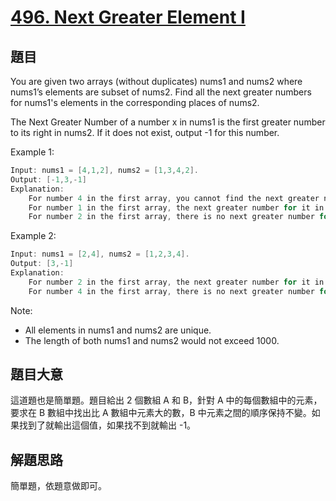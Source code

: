 # [496. Next Greater Element I](https://leetcode.com/problems/next-greater-element-i/)

## 題目

You are given two arrays (without duplicates) nums1 and nums2 where nums1’s elements are subset of nums2. Find all the next greater numbers for nums1's elements in the corresponding places of nums2.

The Next Greater Number of a number x in nums1 is the first greater number to its right in nums2. If it does not exist, output -1 for this number.


Example 1:

```c
Input: nums1 = [4,1,2], nums2 = [1,3,4,2].
Output: [-1,3,-1]
Explanation:
    For number 4 in the first array, you cannot find the next greater number for it in the second array, so output -1.
    For number 1 in the first array, the next greater number for it in the second array is 3.
    For number 2 in the first array, there is no next greater number for it in the second array, so output -1.
```

Example 2:

```c
Input: nums1 = [2,4], nums2 = [1,2,3,4].
Output: [3,-1]
Explanation:
    For number 2 in the first array, the next greater number for it in the second array is 3.
    For number 4 in the first array, there is no next greater number for it in the second array, so output -1.
```

Note:  

- All elements in nums1 and nums2 are unique.  
- The length of both nums1 and nums2 would not exceed 1000.


## 題目大意

這道題也是簡單題。題目給出 2 個數組 A 和 B，針對 A 中的每個數組中的元素，要求在 B 數組中找出比 A 數組中元素大的數，B 中元素之間的順序保持不變。如果找到了就輸出這個值，如果找不到就輸出 -1。


## 解題思路

簡單題，依題意做即可。